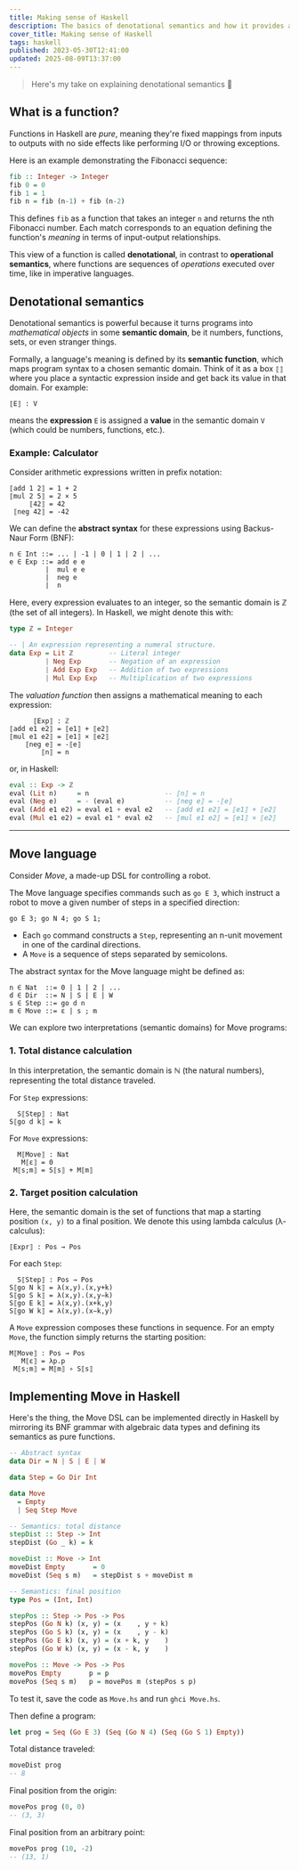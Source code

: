 ```yaml
---
title: Making sense of Haskell
description: The basics of denotational semantics and how it provides a mathematical framework for reasoning about program correctness in Haskell
cover_title: Making sense of Haskell
tags: haskell
published: 2023-05-30T12:41:00
updated: 2025-08-09T13:37:00
---
```


> Here's my take on explaining denotational semantics 😬

## What is a function?

Functions in Haskell are _pure_, meaning they're fixed mappings from inputs to outputs with no side effects like performing I/O or throwing exceptions.

Here is an example demonstrating the Fibonacci sequence:

```haskell
fib :: Integer -> Integer
fib 0 = 0
fib 1 = 1
fib n = fib (n-1) + fib (n-2)
```

This defines `fib` as a function that takes an integer `n` and returns the nth Fibonacci number. Each match corresponds to an equation defining the function's _meaning_ in terms of input-output relationships.

This view of a function is called **denotational**, in contrast to **operational semantics**, where functions are sequences of *operations* executed over time, like in imperative languages.

## Denotational semantics

Denotational semantics is powerful because it turns programs into _mathematical objects_ in some **semantic domain**, be it numbers, functions, sets, or even stranger things.

Formally, a language's meaning is defined by its **semantic function**, which maps program syntax to a chosen semantic domain. Think of it as a box `⟦⟧` where you place a syntactic expression inside and get back its value in that domain. For example:

```
⟦E⟧ : V
```

means the **expression** `E` is assigned a **value** in the semantic domain `V` (which could be numbers, functions, etc.).

### Example: Calculator

Consider arithmetic expressions written in prefix notation:

```
⟦add 1 2⟧ = 1 + 2
⟦mul 2 5⟧ = 2 × 5
     ⟦42⟧ = 42
 ⟦neg 42⟧ = -42
```

We can define the **abstract syntax** for these expressions using Backus-Naur Form (BNF):

```
n ∈ Int ::= ... | -1 | 0 | 1 | 2 | ...
e ∈ Exp ::= add e e
         |  mul e e
         |  neg e
         |  n
```

Here, every expression evaluates to an integer, so the semantic domain is ℤ (the set of all integers). In Haskell, we might denote this with:

```haskell
type ℤ = Integer

-- | An expression representing a numeral structure.
data Exp = Lit ℤ         -- Literal integer
         | Neg Exp       -- Negation of an expression
         | Add Exp Exp   -- Addition of two expressions
         | Mul Exp Exp   -- Multiplication of two expressions
```

The _valuation function_ then assigns a mathematical meaning to each expression:

```
      ⟦Exp⟧ : ℤ
⟦add e1 e2⟧ = ⟦e1⟧ + ⟦e2⟧
⟦mul e1 e2⟧ = ⟦e1⟧ × ⟦e2⟧
    ⟦neg e⟧ = -⟦e⟧
        ⟦n⟧ = n
```

or, in Haskell:

```haskell
eval :: Exp -> ℤ
eval (Lit n)     = n                   -- ⟦n⟧ = n
eval (Neg e)     = - (eval e)          -- ⟦neg e⟧ = -⟦e⟧
eval (Add e1 e2) = eval e1 + eval e2   -- ⟦add e1 e2⟧ = ⟦e1⟧ + ⟦e2⟧
eval (Mul e1 e2) = eval e1 * eval e2   -- ⟦mul e1 e2⟧ = ⟦e1⟧ × ⟦e2⟧
```

---

## Move language

Consider _Move_, a made-up DSL for controlling a robot.

The Move language specifies commands such as `go E 3`, which instruct a robot to move a given number of steps in a specified direction:

```
go E 3; go N 4; go S 1;
```

- Each `go` command constructs a `Step`, representing an n-unit movement in one of the cardinal directions.
- A `Move` is a sequence of steps separated by semicolons.

The abstract syntax for the Move language might be defined as:

```
n ∈ Nat  ::= 0 | 1 | 2 | ...
d ∈ Dir  ::= N | S | E | W
s ∈ Step ::= go d n
m ∈ Move ::= ε | s ; m
```

We can explore two interpretations (semantic domains) for Move programs:

### 1. Total distance calculation

In this interpretation, the semantic domain is ℕ (the natural numbers), representing the total distance traveled.

For `Step` expressions:

```
  S⟦Step⟧ : Nat
S⟦go d k⟧ = k
```

For `Move` expressions:

```
  M⟦Move⟧ : Nat
   M⟦ε⟧ = 0
 M⟦s;m⟧ = S⟦s⟧ + M⟦m⟧
```

### 2. Target position calculation

Here, the semantic domain is the set of functions that map a starting position `(x, y)` to a final position. We denote this using lambda calculus (λ-calculus):

```
⟦Expr⟧ : Pos → Pos
```

For each `Step`:

```
  S⟦Step⟧ : Pos → Pos
S⟦go N k⟧ = λ(x,y).(x,y+k)
S⟦go S k⟧ = λ(x,y).(x,y−k)
S⟦go E k⟧ = λ(x,y).(x+k,y)
S⟦go W k⟧ = λ(x,y).(x−k,y)
```

A `Move` expression composes these functions in sequence. For an empty `Move`, the function simply returns the starting position:

```
M⟦Move⟧ : Pos → Pos
   M⟦ε⟧ = λp.p
 M⟦s;m⟧ = M⟦m⟧ ∘ S⟦s⟧
```

## Implementing Move in Haskell

Here's the thing, the Move DSL can be implemented directly in Haskell by mirroring its BNF grammar with algebraic data types and defining its semantics as pure functions.

```haskell
-- Abstract syntax
data Dir = N | S | E | W

data Step = Go Dir Int

data Move
  = Empty
  | Seq Step Move

-- Semantics: total distance
stepDist :: Step -> Int
stepDist (Go _ k) = k

moveDist :: Move -> Int
moveDist Empty       = 0
moveDist (Seq s m)   = stepDist s + moveDist m

-- Semantics: final position
type Pos = (Int, Int)

stepPos :: Step -> Pos -> Pos
stepPos (Go N k) (x, y) = (x    , y + k)
stepPos (Go S k) (x, y) = (x    , y - k)
stepPos (Go E k) (x, y) = (x + k, y    )
stepPos (Go W k) (x, y) = (x - k, y    )

movePos :: Move -> Pos -> Pos
movePos Empty       p = p
movePos (Seq s m)   p = movePos m (stepPos s p)
```

To test it, save the code as `Move.hs` and run `ghci Move.hs`.

Then define a program:

```haskell
let prog = Seq (Go E 3) (Seq (Go N 4) (Seq (Go S 1) Empty))
```

Total distance traveled:

```haskell
moveDist prog
-- 8
```

Final position from the origin:

```haskell
movePos prog (0, 0)
-- (3, 3)
```

Final position from an arbitrary point:

```haskell
movePos prog (10, -2)
-- (13, 1)
```
